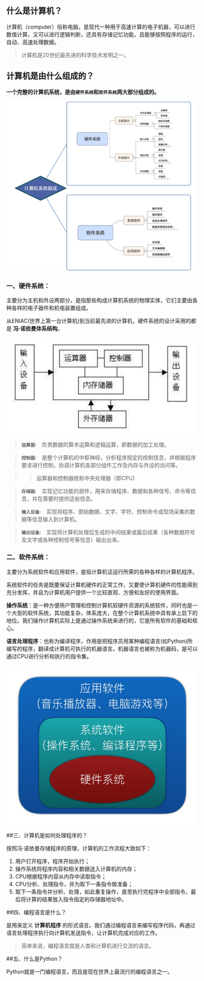 ## 什么是计算机？

计算机（computer）俗称电脑，是现代一种用于高速计算的电子机器，可以进行数值计算，又可以进行逻辑判断，还具有存储记忆功能，且能够按照程序的运行，自动、高速处理数据。
> 
> 计算机是20世纪最先进的科学技术发明之一。




## 计算机是由什么组成的？

**一个完整的计算机系统，是由`硬件系统`和`软件系统`两大部分组成的。**

![](../Images/computer.png)


### 一、硬件系统：

主要分为主机和外设两部分，是指那些构成计算机系统的物理实体，它们主要由各种各样的电子器件和机电装置组成。

从ENIAC(世界上第一台计算机)到当前最先进的计算机，硬件系统的设计采用的都是 **冯·诺依曼体系结构**。

![](../Images/冯诺依曼体系结构.png)

> **`运算器`**:　负责数据的算术运算和逻辑运算，即数据的加工处理。

> **`控制器`**:　是整个计算机的中枢神经，分析程序规定的控制信息，并根据程序要求进行控制，协调计算机各部分组件工作及内存与外设的访问等。

> > 运算器和控制器统称中央处理器（即CPU)

> **`存储器`**:　实现记忆功能的部件，用来存储程序、数据和各种信号、命令等信息，并在需要时提供这些信息。

> **`输入设备`**:　实现将程序、原始数据、文字、字符、控制命令或现场采集的数据等信息输入到计算机。

> **`输出设备`**:　实现将计算机处理后生成的中间结果或最后结果（各种数据符号及文字或各种控制信号等信息）输出出来。




### 二、软件系统：

主要分为系统软件和应用软件，是指计算机证运行所需的各种各样的计算机程序。

系统软件的任务是既要保证计算机硬件的正常工作，又要使计算机硬件的性能得到充分发挥，并且为计算机用户提供一个比较直观、方便和友好的使用界面。

**操作系统**：是一种方便用户管理和控制计算机软硬件资源的系统软件，同时也是一个大型的软件系统，其功能复杂，体系庞大，在整个计算机系统中具有承上启下的地位。我们操作计算机实际上是通过操作系统来进行的，它是所有软件的基础和核心。

**语言处理程序**：也称为编译程序，作用是把程序员用某种编程语言(如Python)所编写的程序，翻译成计算机可执行的机器语言。机器语言也被称为机器码，是可以通过CPU进行分析和执行的指令集。

![](../Images/软件系统.png)

##三、计算机是如何处理程序的？

按照冯·诺依曼存储程序的原理，计算机的工作流程大致如下：

1. 用户打开程序，程序开始执行；
2. 操作系统将程序内容和相关数据送入计算机的内存；
3. CPU根据程序内容从内存中读取指令；
4. CPU分析、处理指令，并为取下一条指令做准备；
5. 取下一条指令并分析、处理，如此重复操作，直至执行完程序中全部指令，最后将计算的结果放入指令指定的存储器地址中。

##四、编程语言是什么？

是用来定义 **计算机程序** 的形式语言。我们通过编程语言来编写程序代码，再通过语言处理程序执行向计算机发送指令，让计算机完成对应的工作。

> 简单来说，编程语言就是人类和计算机进行交流的语言。


##五、什么是Python？

Python就是一门编程语言，而且是现在世界上最流行的编程语言之一。
